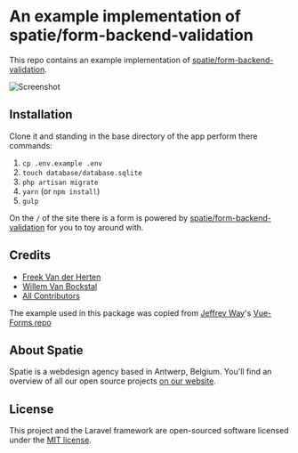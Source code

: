 
# An example implementation of spatie/form-backend-validation

This repo contains an example implementation of [spatie/form-backend-validation](https://github.com/spatie/form-backend-validation).

![Screenshot](https://raw.githubusercontent.com/spatie/form-backend-validation-example-app/master/public/images/screenshot.png)

## Installation

Clone it and standing in the base directory of the app perform there commands:

1. `cp .env.example .env`
2. `touch database/database.sqlite`
3. `php artisan migrate`
4. `yarn` (or `npm install`)
5. `gulp`

On the `/` of the site there is a form is powered by [spatie/form-backend-validation](https://github.com/spatie/form-backend-validation) for you to toy around with.

## Credits

- [Freek Van der Herten](https://github.com/freekmurze)
- [Willem Van Bockstal](https://github.com/willemvb)
- [All Contributors](../../contributors)

The example used in this package was copied from [Jeffrey Way](https://twitter.com/jeffrey_way)'s [Vue-Forms repo](https://github.com/laracasts/Vue-Forms/)

## About Spatie
Spatie is a webdesign agency based in Antwerp, Belgium. You'll find an overview of all our open source projects [on our website](https://spatie.be/opensource).

## License

This project and the Laravel framework are open-sourced software licensed under the [MIT license](http://opensource.org/licenses/MIT).


